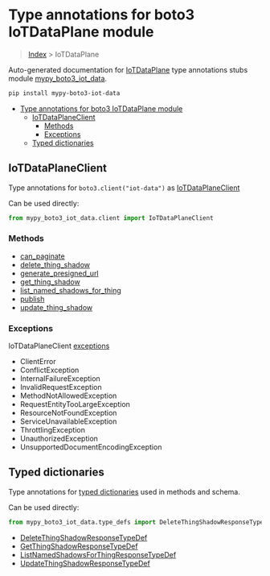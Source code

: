 # Type annotations for boto3 IoTDataPlane module

> [Index](..) > IoTDataPlane

Auto-generated documentation for
[IoTDataPlane](https://boto3.amazonaws.com/v1/documentation/api/1.17.76/reference/services/iot-data.html#IoTDataPlane)
type annotations stubs module
[mypy_boto3_iot_data](https://pypi.org/project/mypy-boto3-iot-data/).

```bash
pip install mypy-boto3-iot-data
```

- [Type annotations for boto3 IoTDataPlane module](#type-annotations-for-boto3-iotdataplane-module)
  - [IoTDataPlaneClient](#iotdataplaneclient)
    - [Methods](#methods)
    - [Exceptions](#exceptions)
  - [Typed dictionaries](#typed-dictionaries)

## IoTDataPlaneClient

Type annotations for `boto3.client("iot-data")` as
[IoTDataPlaneClient](./client.md)

Can be used directly:

```python
from mypy_boto3_iot_data.client import IoTDataPlaneClient
```

### Methods

- [can_paginate](./client.md#can_paginate)
- [delete_thing_shadow](./client.md#delete_thing_shadow)
- [generate_presigned_url](./client.md#generate_presigned_url)
- [get_thing_shadow](./client.md#get_thing_shadow)
- [list_named_shadows_for_thing](./client.md#list_named_shadows_for_thing)
- [publish](./client.md#publish)
- [update_thing_shadow](./client.md#update_thing_shadow)

### Exceptions

IoTDataPlaneClient [exceptions](./client.md#exceptions)

- ClientError
- ConflictException
- InternalFailureException
- InvalidRequestException
- MethodNotAllowedException
- RequestEntityTooLargeException
- ResourceNotFoundException
- ServiceUnavailableException
- ThrottlingException
- UnauthorizedException
- UnsupportedDocumentEncodingException

## Typed dictionaries

Type annotations for [typed dictionaries](./type_defs.md) used in methods and
schema.

Can be used directly:

```python
from mypy_boto3_iot_data.type_defs import DeleteThingShadowResponseTypeDef, ...
```

- [DeleteThingShadowResponseTypeDef](./type_defs.md#deletethingshadowresponsetypedef)
- [GetThingShadowResponseTypeDef](./type_defs.md#getthingshadowresponsetypedef)
- [ListNamedShadowsForThingResponseTypeDef](./type_defs.md#listnamedshadowsforthingresponsetypedef)
- [UpdateThingShadowResponseTypeDef](./type_defs.md#updatethingshadowresponsetypedef)

